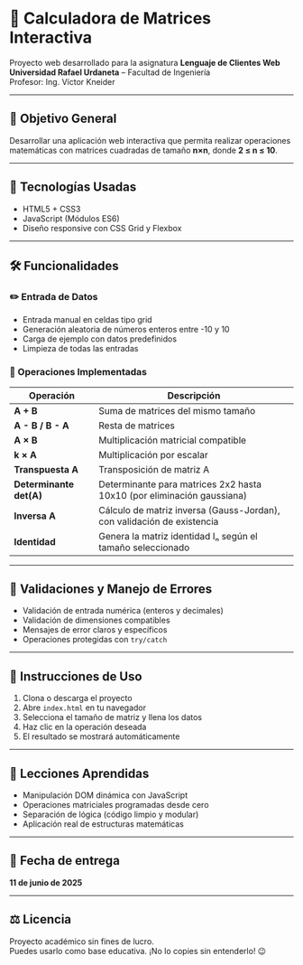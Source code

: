 # 📐 Calculadora de Matrices Interactiva

Proyecto web desarrollado para la asignatura **Lenguaje de Clientes Web**  
**Universidad Rafael Urdaneta** – Facultad de Ingeniería  
Profesor: Ing. Víctor Kneider

---

## 🎯 Objetivo General

Desarrollar una aplicación web interactiva que permita realizar operaciones matemáticas con matrices cuadradas de tamaño **n×n**, donde **2 ≤ n ≤ 10**.

---

## 🧩 Tecnologías Usadas

- HTML5 + CSS3
- JavaScript (Módulos ES6)
- Diseño responsive con CSS Grid y Flexbox

---

## 🛠️ Funcionalidades

### ✏️ Entrada de Datos

- Entrada manual en celdas tipo grid
- Generación aleatoria de números enteros entre -10 y 10
- Carga de ejemplo con datos predefinidos
- Limpieza de todas las entradas

### 🧮 Operaciones Implementadas

| Operación                   | Descripción                                                                 |
|----------------------------|-----------------------------------------------------------------------------|
| **A + B**                  | Suma de matrices del mismo tamaño                                           |
| **A - B / B - A**          | Resta de matrices                                                          |
| **A × B**                  | Multiplicación matricial compatible                                        |
| **k × A**                  | Multiplicación por escalar                                                 |
| **Transpuesta A**          | Transposición de matriz A                                                  |
| **Determinante det(A)**    | Determinante para matrices 2x2 hasta 10x10 (por eliminación gaussiana)     |
| **Inversa A**              | Cálculo de matriz inversa (Gauss-Jordan), con validación de existencia     |
| **Identidad**              | Genera la matriz identidad Iₙ según el tamaño seleccionado                 |

---

## 🧪 Validaciones y Manejo de Errores

- Validación de entrada numérica (enteros y decimales)
- Validación de dimensiones compatibles
- Mensajes de error claros y específicos
- Operaciones protegidas con `try/catch`

---

## 🚀 Instrucciones de Uso

1. Clona o descarga el proyecto
2. Abre `index.html` en tu navegador
3. Selecciona el tamaño de matriz y llena los datos
4. Haz clic en la operación deseada
5. El resultado se mostrará automáticamente

---

## 🧠 Lecciones Aprendidas

- Manipulación DOM dinámica con JavaScript
- Operaciones matriciales programadas desde cero
- Separación de lógica (código limpio y modular)
- Aplicación real de estructuras matemáticas

---

## 📅 Fecha de entrega

**11 de junio de 2025**

---

## ⚖️ Licencia

Proyecto académico sin fines de lucro.  
Puedes usarlo como base educativa. ¡No lo copies sin entenderlo! 😉
